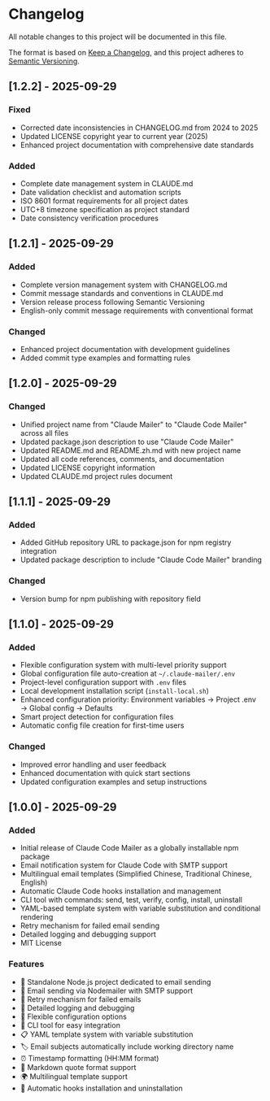 # Changelog

All notable changes to this project will be documented in this file.

The format is based on [Keep a Changelog](https://keepachangelog.com/en/1.0.0/),
and this project adheres to [Semantic Versioning](https://semver.org/spec/v2.0.0.html).

## [1.2.2] - 2025-09-29

### Fixed
- Corrected date inconsistencies in CHANGELOG.md from 2024 to 2025
- Updated LICENSE copyright year to current year (2025)
- Enhanced project documentation with comprehensive date standards

### Added
- Complete date management system in CLAUDE.md
- Date validation checklist and automation scripts
- ISO 8601 format requirements for all project dates
- UTC+8 timezone specification as project standard
- Date consistency verification procedures

## [1.2.1] - 2025-09-29

### Added
- Complete version management system with CHANGELOG.md
- Commit message standards and conventions in CLAUDE.md
- Version release process following Semantic Versioning
- English-only commit message requirements with conventional format

### Changed
- Enhanced project documentation with development guidelines
- Added commit type examples and formatting rules

## [1.2.0] - 2025-09-29

### Changed
- Unified project name from "Claude Mailer" to "Claude Code Mailer" across all files
- Updated package.json description to use "Claude Code Mailer"
- Updated README.md and README.zh.md with new project name
- Updated all code references, comments, and documentation
- Updated LICENSE copyright information
- Updated CLAUDE.md project rules document

## [1.1.1] - 2025-09-29

### Added
- Added GitHub repository URL to package.json for npm registry integration
- Updated package description to include "Claude Code Mailer" branding

### Changed
- Version bump for npm publishing with repository field

## [1.1.0] - 2025-09-29

### Added
- Flexible configuration system with multi-level priority support
- Global configuration file auto-creation at `~/.claude-mailer/.env`
- Project-level configuration support with `.env` files
- Local development installation script (`install-local.sh`)
- Enhanced configuration priority: Environment variables → Project .env → Global config → Defaults
- Smart project detection for configuration files
- Automatic config file creation for first-time users

### Changed
- Improved error handling and user feedback
- Enhanced documentation with quick start sections
- Updated configuration examples and setup instructions

## [1.0.0] - 2025-09-29

### Added
- Initial release of Claude Code Mailer as a globally installable npm package
- Email notification system for Claude Code with SMTP support
- Multilingual email templates (Simplified Chinese, Traditional Chinese, English)
- Automatic Claude Code hooks installation and management
- CLI tool with commands: send, test, verify, config, install, uninstall
- YAML-based template system with variable substitution and conditional rendering
- Retry mechanism for failed email sending
- Detailed logging and debugging support
- MIT License

### Features
- 🚀 Standalone Node.js project dedicated to email sending
- 📧 Email sending via Nodemailer with SMTP support
- 🔄 Retry mechanism for failed emails
- 📝 Detailed logging and debugging
- 🔧 Flexible configuration options
- 🎯 CLI tool for easy integration
- 📋 YAML template system with variable substitution
- 🏷️ Email subjects automatically include working directory name
- ⏰ Timestamp formatting (HH:MM format)
- 💬 Markdown quote format support
- 🌍 Multilingual template support
- 🚫 Automatic hooks installation and uninstallation
